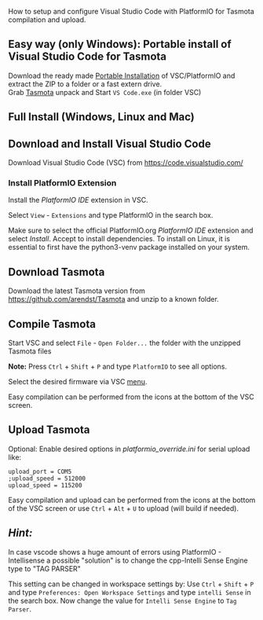 How to setup and configure Visual Studio Code with PlatformIO for Tasmota compilation and upload.

## Easy way (only Windows): Portable install of Visual Studio Code for Tasmota
Download the ready made [Portable Installation](https://github.com/Jason2866/Portable_VSC_PlatformIO/releases/download/1.3/VSC_PlatformIO_Python.zip)
of VSC/PlatformIO and extract the ZIP to a folder or a fast extern drive.<br>
Grab [Tasmota](https://github.com/arendst/Tasmota/archive/refs/heads/development.zip) unpack and Start `VS Code.exe` (in folder VSC)

## Full Install (Windows, Linux and Mac)

## Download and Install Visual Studio Code
Download Visual Studio Code (VSC) from <https://code.visualstudio.com/>

### Install PlatformIO Extension
Install the _PlatformIO IDE_ extension in VSC.

Select ``View`` - ``Extensions`` and type PlatformIO in the search box.

Make sure to select the official PlatformIO.org *PlatformIO IDE* extension and select *Install*. Accept to install dependencies.
To install on Linux, it is essential to first have the python3-venv package installed on your system.

## Download Tasmota
Download the latest Tasmota version from <https://github.com/arendst/Tasmota> and unzip to a known folder.

## Compile Tasmota
Start VSC and select ``File`` - ``Open Folder...`` the folder with the unzipped Tasmota files

**Note:** Press `Ctrl` + `Shift` + `P` and type `PlatformIO` to see all options.

Select the desired firmware via VSC [menu](https://docs.platformio.org/en/latest/integration/ide/vscode.html#project-tasks).

Easy compilation can be performed from the icons at the bottom of the VSC screen. 

## Upload Tasmota

Optional: Enable desired options in _platformio_override.ini_ for serial upload like:
```
upload_port = COM5
;upload_speed = 512000
upload_speed = 115200
```

Easy compilation and upload can be performed from the icons at the bottom of the VSC screen or use `Ctrl` + `Alt` + `U` to upload (will build if needed).

## *Hint:*
In case vscode shows a huge amount of errors using PlatformIO - Intellisense a possible "solution" is to change the cpp-Intelli Sense Engine type to "TAG PARSER"

This setting can be changed in workspace settings by:
Use `Ctrl` + `Shift` + `P` and type `Preferences: Open Workspace Settings` and type `intelli Sense` in the search box.
Now change the value for `Intelli Sense Engine` to `Tag Parser`.
